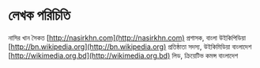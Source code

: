 # লেখক পরিচিতি

নাসির খান সৈকত
[http://nasirkhn.com](http://nasirkhn.com)
প্রশাসক, বাংলা উইকিপিডিয়া
[http://bn.wikipedia.org](http://bn.wikipedia.org)
প্রতিষ্ঠাতা সদস্য, উইকিমিডিয়া বাংলাদেশ
[http://wikimedia.org.bd](http://wikimedia.org.bd)
লিড, ক্রিয়েটিভ কমন্স বাংলাদেশ


